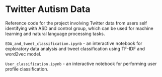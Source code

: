 # Twitter Autism Data
Reference code for the project involving Twitter data from users self identifying with ASD and control group, which can be used for machine learning and natural language processing tasks.

`EDA_and_tweet_classification.ipynb` - an interactive notebook for exploratory data analysis and tweet classification using TF-IDF and word2vec model.

`User_classification.ipynb` - an interactive notebook for performing user profile classification.
